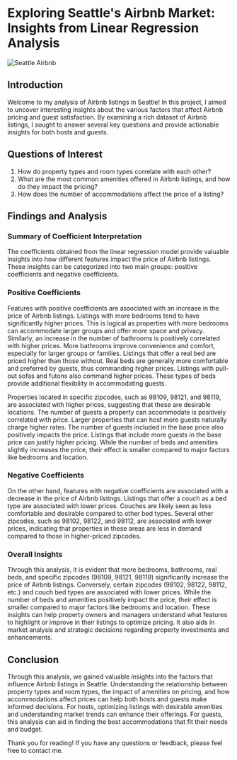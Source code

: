 # Exploring Seattle's Airbnb Market: Insights from Linear Regression Analysis

![Seattle Airbnb](docs/US_Seattle.jpg)

## Introduction

Welcome to my analysis of Airbnb listings in Seattle! In this project, I aimed to uncover interesting insights about the various factors that affect Airbnb pricing and guest satisfaction. By examining a rich dataset of Airbnb listings, I sought to answer several key questions and provide actionable insights for both hosts and guests.

## Questions of Interest

1. How do property types and room types correlate with each other?
2. What are the most common amenities offered in Airbnb listings, and how do they impact the pricing?
3. How does the number of accommodations affect the price of a listing?

## Findings and Analysis

### Summary of Coefficient Interpretation

The coefficients obtained from the linear regression model provide valuable insights into how different features impact the price of Airbnb listings. These insights can be categorized into two main groups: positive coefficients and negative coefficients.

### Positive Coefficients

Features with positive coefficients are associated with an increase in the price of Airbnb listings. Listings with more bedrooms tend to have significantly higher prices. This is logical as properties with more bedrooms can accommodate larger groups and offer more space and privacy. Similarly, an increase in the number of bathrooms is positively correlated with higher prices. More bathrooms improve convenience and comfort, especially for larger groups or families. Listings that offer a real bed are priced higher than those without. Real beds are generally more comfortable and preferred by guests, thus commanding higher prices. Listings with pull-out sofas and futons also command higher prices. These types of beds provide additional flexibility in accommodating guests.

Properties located in specific zipcodes, such as 98109, 98121, and 98119, are associated with higher prices, suggesting that these are desirable locations. The number of guests a property can accommodate is positively correlated with price. Larger properties that can host more guests naturally charge higher rates. The number of guests included in the base price also positively impacts the price. Listings that include more guests in the base price can justify higher pricing. While the number of beds and amenities slightly increases the price, their effect is smaller compared to major factors like bedrooms and location.

### Negative Coefficients

On the other hand, features with negative coefficients are associated with a decrease in the price of Airbnb listings. Listings that offer a couch as a bed type are associated with lower prices. Couches are likely seen as less comfortable and desirable compared to other bed types. Several other zipcodes, such as 98102, 98122, and 98112, are associated with lower prices, indicating that properties in these areas are less in demand compared to those in higher-priced zipcodes.

### Overall Insights

Through this analysis, it is evident that more bedrooms, bathrooms, real beds, and specific zipcodes (98109, 98121, 98119) significantly increase the price of Airbnb listings. Conversely, certain zipcodes (98102, 98122, 98112, etc.) and couch bed types are associated with lower prices. While the number of beds and amenities positively impact the price, their effect is smaller compared to major factors like bedrooms and location. These insights can help property owners and managers understand what features to highlight or improve in their listings to optimize pricing. It also aids in market analysis and strategic decisions regarding property investments and enhancements.

## Conclusion

Through this analysis, we gained valuable insights into the factors that influence Airbnb listings in Seattle. Understanding the relationship between property types and room types, the impact of amenities on pricing, and how accommodations affect prices can help both hosts and guests make informed decisions. For hosts, optimizing listings with desirable amenities and understanding market trends can enhance their offerings. For guests, this analysis can aid in finding the best accommodations that fit their needs and budget.

Thank you for reading! If you have any questions or feedback, please feel free to contact me.

